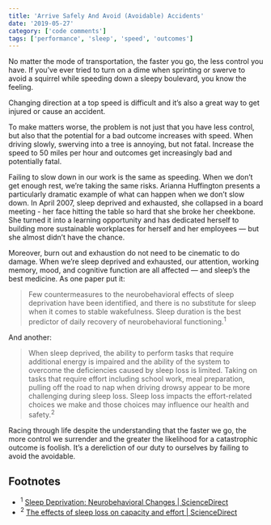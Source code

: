 ```yaml
---
title: 'Arrive Safely And Avoid (Avoidable) Accidents'
date: '2019-05-27'
category: ['code comments']
tags: ['performance', 'sleep', 'speed', 'outcomes']
---
```


No matter the mode of transportation, the faster you go, the less control you have. If you’ve ever tried to turn on a dime when sprinting or swerve to avoid a squirrel while speeding down a sleepy boulevard, you know the feeling.

Changing direction at a top speed is difficult and it’s also a great way to get injured or cause an accident.

To make matters worse, the problem is not just that you have less control, but also that the potential for a bad outcome increases with speed. When driving slowly, swerving into a tree is annoying, but not fatal. Increase the speed to 50 miles per hour and outcomes get increasingly bad and potentially fatal.

Failing to slow down in our work is the same as speeding. When we don’t get enough rest, we’re taking the same risks. Arianna Huffington presents a particularly dramatic example of what can happen when we don’t slow down. In April 2007, sleep deprived and exhausted, she collapsed in a board meeting - her face hitting the table so hard that she broke her cheekbone. She turned it into a learning opportunity and has dedicated herself to building more sustainable workplaces for herself and her employees — but she almost didn’t have the chance.

Moreover, burn out and exhaustion do not need to be cinematic to do damage. When we’re sleep deprived and exhausted, our attention, working memory, mood, and cognitive function are all affected — and sleep’s the best medicine. As one paper put it:

> Few countermeasures to the neurobehavioral effects of sleep deprivation have been identified, and there is no substitute for sleep when it comes to stable wakefulness. Sleep duration is the best predictor of daily recovery of neurobehavioral functioning.<sup>1</sup>

And another:

> When sleep deprived, the ability to perform tasks that require additional energy is impaired and the ability of the system to overcome the deficiencies caused by sleep loss is limited. Taking on tasks that require effort including school work, meal preparation, pulling off the road to nap when driving drowsy appear to be more challenging during sleep loss. Sleep loss impacts the effort-related choices we make and those choices may influence our health and safety.<sup>2</sup>

Racing through life despite the understanding that the faster we go, the more control we surrender and the greater the likelihood for a catastrophic outcome is foolish. It’s a dereliction of our duty to ourselves by failing to avoid the avoidable.

## Footnotes

- <sup>1</sup> [Sleep Deprivation: Neurobehavioral Changes | ScienceDirect](https://www.sciencedirect.com/science/article/pii/B9780080450469000735)
- <sup>2</sup> [The effects of sleep loss on capacity and effort | ScienceDirect](https://www.sciencedirect.com/science/article/pii/S1984006314000583)
